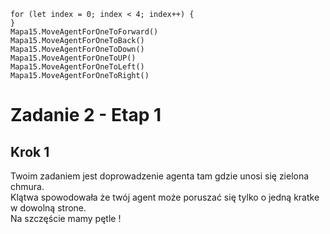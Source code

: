 ```blocks
for (let index = 0; index < 4; index++) {
}
Mapa15.MoveAgentForOneToForward()
Mapa15.MoveAgentForOneToBack()
Mapa15.MoveAgentForOneToDown()
Mapa15.MoveAgentForOneToUP()
Mapa15.MoveAgentForOneToLeft()
Mapa15.MoveAgentForOneToRight()
```
# Zadanie 2 - Etap 1
## Krok 1
Twoim zadaniem jest doprowadzenie agenta tam gdzie unosi się zielona chmura.<br>
Klątwa spowodowała że twój agent może poruszać się tylko o jedną kratke w dowolną strone.<br>
Na szczęście mamy pętle !

